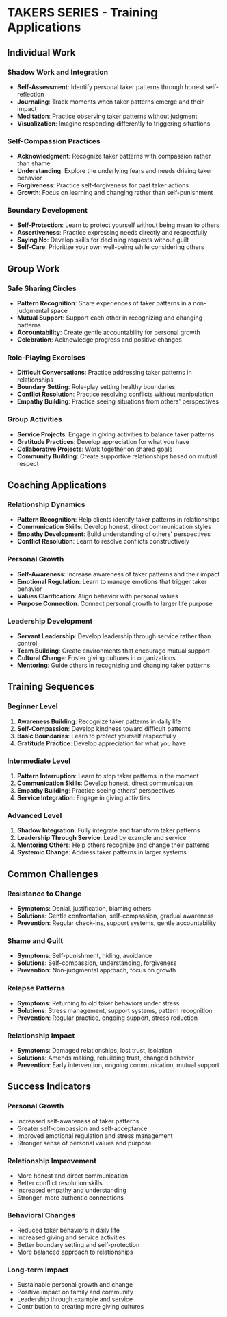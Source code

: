 # TAKERS SERIES - Training Applications

## Individual Work

### Shadow Work and Integration
- **Self-Assessment**: Identify personal taker patterns through honest self-reflection
- **Journaling**: Track moments when taker patterns emerge and their impact
- **Meditation**: Practice observing taker patterns without judgment
- **Visualization**: Imagine responding differently to triggering situations

### Self-Compassion Practices
- **Acknowledgment**: Recognize taker patterns with compassion rather than shame
- **Understanding**: Explore the underlying fears and needs driving taker behavior
- **Forgiveness**: Practice self-forgiveness for past taker actions
- **Growth**: Focus on learning and changing rather than self-punishment

### Boundary Development
- **Self-Protection**: Learn to protect yourself without being mean to others
- **Assertiveness**: Practice expressing needs directly and respectfully
- **Saying No**: Develop skills for declining requests without guilt
- **Self-Care**: Prioritize your own well-being while considering others

## Group Work

### Safe Sharing Circles
- **Pattern Recognition**: Share experiences of taker patterns in a non-judgmental space
- **Mutual Support**: Support each other in recognizing and changing patterns
- **Accountability**: Create gentle accountability for personal growth
- **Celebration**: Acknowledge progress and positive changes

### Role-Playing Exercises
- **Difficult Conversations**: Practice addressing taker patterns in relationships
- **Boundary Setting**: Role-play setting healthy boundaries
- **Conflict Resolution**: Practice resolving conflicts without manipulation
- **Empathy Building**: Practice seeing situations from others' perspectives

### Group Activities
- **Service Projects**: Engage in giving activities to balance taker patterns
- **Gratitude Practices**: Develop appreciation for what you have
- **Collaborative Projects**: Work together on shared goals
- **Community Building**: Create supportive relationships based on mutual respect

## Coaching Applications

### Relationship Dynamics
- **Pattern Recognition**: Help clients identify taker patterns in relationships
- **Communication Skills**: Develop honest, direct communication styles
- **Empathy Development**: Build understanding of others' perspectives
- **Conflict Resolution**: Learn to resolve conflicts constructively

### Personal Growth
- **Self-Awareness**: Increase awareness of taker patterns and their impact
- **Emotional Regulation**: Learn to manage emotions that trigger taker behavior
- **Values Clarification**: Align behavior with personal values
- **Purpose Connection**: Connect personal growth to larger life purpose

### Leadership Development
- **Servant Leadership**: Develop leadership through service rather than control
- **Team Building**: Create environments that encourage mutual support
- **Cultural Change**: Foster giving cultures in organizations
- **Mentoring**: Guide others in recognizing and changing taker patterns

## Training Sequences

### Beginner Level
1. **Awareness Building**: Recognize taker patterns in daily life
2. **Self-Compassion**: Develop kindness toward difficult patterns
3. **Basic Boundaries**: Learn to protect yourself respectfully
4. **Gratitude Practice**: Develop appreciation for what you have

### Intermediate Level
1. **Pattern Interruption**: Learn to stop taker patterns in the moment
2. **Communication Skills**: Develop honest, direct communication
3. **Empathy Building**: Practice seeing others' perspectives
4. **Service Integration**: Engage in giving activities

### Advanced Level
1. **Shadow Integration**: Fully integrate and transform taker patterns
2. **Leadership Through Service**: Lead by example and service
3. **Mentoring Others**: Help others recognize and change their patterns
4. **Systemic Change**: Address taker patterns in larger systems

## Common Challenges

### Resistance to Change
- **Symptoms**: Denial, justification, blaming others
- **Solutions**: Gentle confrontation, self-compassion, gradual awareness
- **Prevention**: Regular check-ins, support systems, gentle accountability

### Shame and Guilt
- **Symptoms**: Self-punishment, hiding, avoidance
- **Solutions**: Self-compassion, understanding, forgiveness
- **Prevention**: Non-judgmental approach, focus on growth

### Relapse Patterns
- **Symptoms**: Returning to old taker behaviors under stress
- **Solutions**: Stress management, support systems, pattern recognition
- **Prevention**: Regular practice, ongoing support, stress reduction

### Relationship Impact
- **Symptoms**: Damaged relationships, lost trust, isolation
- **Solutions**: Amends making, rebuilding trust, changed behavior
- **Prevention**: Early intervention, ongoing communication, mutual support

## Success Indicators

### Personal Growth
- Increased self-awareness of taker patterns
- Greater self-compassion and self-acceptance
- Improved emotional regulation and stress management
- Stronger sense of personal values and purpose

### Relationship Improvement
- More honest and direct communication
- Better conflict resolution skills
- Increased empathy and understanding
- Stronger, more authentic connections

### Behavioral Changes
- Reduced taker behaviors in daily life
- Increased giving and service activities
- Better boundary setting and self-protection
- More balanced approach to relationships

### Long-term Impact
- Sustainable personal growth and change
- Positive impact on family and community
- Leadership through example and service
- Contribution to creating more giving cultures
